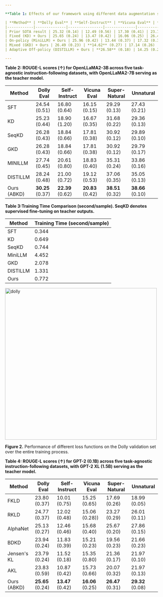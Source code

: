 ```yaml
---

**Table 1: Effects of our framework using different data augmentation strategies (*i.e.*, On-policy (from MINILLM), Mixed (from GKD), and Adaptive Off-policy (from DISTILLM)). "Fixed" denotes that our framework uses only the original dataset for training without augmentation.**

| **Method** | **Dolly Eval** | **Self-Instruct** | **Vicuna Eval** | **Super-Natural** | **Unnatural** |
|------------|--------------|----------------|--------------|----------------|------------|
| Prior SOTA result | 25.32 (0.14) | 12.49 (0.56) | 17.30 (0.41) | 23.76 (0.38) | 25.79 (0.08) |
| Fixed (KD) + Ours | 25.65 (0.24) | 13.47 (0.42) | 16.06 (0.25) | 26.47 (0.31) | 29.32 (0.08) |
| On-policy (MiniLLM) + Ours | 25.96 (0.42) | 13.44 (0.37) | 17.32 (0.38) | 26.86 (0.26) | 29.57 (0.13) |
| Mixed (GKD) + Ours | 26.49 (0.23) | **14.62** (0.27) | 17.14 (0.26) | 27.54 (0.44)| 30.98 (0.09) |
| Adaptive Off-policy (DISTILLM) + Ours | **26.58** (0.18) | 14.25 (0.25) | **17.79** (0.35) | **27.79** (0.26) | **31.13** (0.12) |

---
```


**Table 2: ROUGE-L scores (↑) for OpenLLaMA2-3B across five task-agnostic instruction-following datasets, with OpenLLaMA2-7B serving as the teacher model.**

| Method    | Dolly Eval | Self-Instruct | Vicuna Eval | Super-Natural | Unnatural |
|-----------|-----------|---------------|-------------|---------------|-----------|
| SFT       | 24.54 (0.51) | 16.80 (0.64) | 16.15 (0.15) | 29.29 (0.13) | 27.43 (0.21) |
| KD        | 25.23 (0.44) | 18.90 (1.20) | 16.67 (0.35) | 31.68 (0.22) | 29.36 (0.13) |
| SeqKD     | 26.28 (0.43) | 18.84 (0.66) | 17.81 (0.38) | 30.92 (0.12) | 29.89 (0.10) |
| GKD       | 26.28 (0.43) | 18.84 (0.66) | 17.81 (0.38) | 30.92 (0.12) | 29.79 (0.17) |
| MINILLM   | 27.74 (0.45) | 20.61 (0.80) | 18.83 (0.40) | 35.31 (0.24) | 33.86 (0.16) |
| DISTILLM  | 28.24 (0.48) | 21.00 (0.72) | 19.12 (0.53) | 37.06 (0.35) | 35.05 (0.13) |
| Ours (ABKD) | **30.25** (0.37) | **22.39** (0.62) | **20.83** (0.42) | **38.51** (0.32) | **38.66** (0.10) |



**Table 3:Training Time Comparison (second/sample). SeqKD denotes supervised fine-tuning on teacher outputs.**

| Method   | Training Time (second/sample) |
|----------|---------------------------|
| SFT      | 0.344                      |
| KD       | 0.649                      |
| SeqKD    | 0.744                      |
| MiniLLM  | 4.452                      |
| GKD      | 2.078                      |
| DISTILLM | 1.331                      |
| Ours     | 0.772                      |



<p >
  <img src="https://github.com/user-attachments/assets/409f86b7-3773-4cb0-9621-42f98512478e" alt="dolly" width="500">
</p>

**Figure 2.** Performance of different loss functions on the Dolly validation set over the entire training process.



**Table 4: ROUGE-L scores (↑) for GPT-2 (0.1B) across five task-agnostic instruction-following datasets, with GPT-2 XL (1.5B) serving as the teacher model.**

| Method    | Dolly Eval | Self-Instruct | Vicuna Eval | Super-Natural | Unnatural |
|-----------|-----------|---------------|-------------|---------------|-----------|
| FKLD        | 23.80 (0.37) | 10.01 (0.75) | 15.25 (0.65) | 17.69 (0.26) |  18.99 (0.05) |
| RKLD        | 24.77 (0.37) | 12.02 (0.48) | 15.06 (0.28)) | 23.27 (0.29) | 26.01 (0.11) |
| AlphaNet       | 25.13 (0.27) | 12.46 (0.46) | 15.68 (0.40) | 25.67 (0.20) | 27.86 (0.15) |
| BDKD        | 23.94 (0.24) | 11.83 (0.39) | 15.21 (0.23) | 19.56 (0.23) | 21.66 (0.23) |
| Jensen's KL     | 23.79 (0.24) | 11.52 (0.18) | 15.35 (0.80) | 21.36 (0.17) | 21.97 (0.10) |
| AKL       | 23.83 (0.59) | 10.87 (0.42) | 15.73 (0.66) | 20.07 (0.32) | 21.97 (0.13) |
| Ours (ABKD) | **25.65** (0.24) | **13.47** (0.42) | **16.06** (0.25) | **26.47** (0.31) | **29.32** (0.08) |

